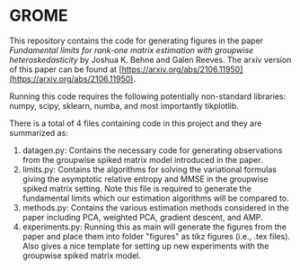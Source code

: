 # GROME
This repository contains the code for generating figures in the paper *Fundamental limits for rank-one matrix estimation with groupwise heteroskedasticity* by Joshua K. Behne and Galen Reeves. The arxiv version of this paper can be found at [https://arxiv.org/abs/2106.11950](https://arxiv.org/abs/2106.11950).

Running this code requires the following potentially non-standard libraries: numpy, scipy, sklearn, numba, and most importantly tikplotlib.

There is a total of 4 files containing code in this project and they are summarized as:
1. datagen.py: Contains the necessary code for generating observations from the groupwise spiked matrix model introduced in the paper.
2. limits.py: Contains the algorithms for solving the variational formulas giving the asymptotic relative entropy and MMSE in the groupwise spiked matrix setting. Note this file is required to generate the fundamental limits which our estimation algorithms will be compared to.
3. methods.py: Contains the various estimation methods considered in the paper including PCA, weighted PCA, gradient descent, and AMP.
4. experiments.py: Running this as main will generate the figures from the paper and place them into folder "figures" as tikz figures (i.e., .tex files). Also gives a nice template for setting up new experiments with the groupwise spiked matrix model.
